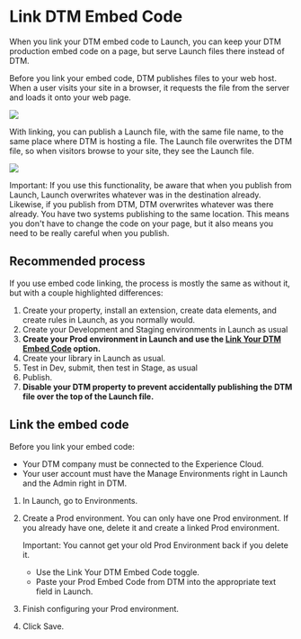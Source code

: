 # Link DTM Embed Code

When you link your DTM embed code to Launch, you can keep your DTM production embed code on a page, but serve Launch files there instead of DTM.

Before you link your embed code, DTM publishes files to your web host. When a user visits your site in a browser, it requests the file from the server and loads it onto your web page.

![](../images/dtm_publishing.png)

With linking, you can publish a Launch file, with the same file name, to the same place where DTM is hosting a file. The Launch file overwrites the DTM file, so when visitors browse to your site, they see the Launch file.

![](../images/launch_publishing.png)

Important: If you use this functionality, be aware that when you publish from Launch, Launch overwrites whatever was in the destination already. Likewise, if you publish from DTM, DTM overwrites whatever was there already. You have two systems publishing to the same location. This means you don't have to change the code on your page, but it also means you need to be really careful when you publish.


## Recommended process

If you use embed code linking, the process is mostly the same as without it, but with a couple highlighted differences:

1.  Create your property, install an extension, create data elements, and create rules in Launch, as you normally would.
2.  Create your Development and Staging environments in Launch as usual
3.  **Create your Prod environment in Launch and use the [Link Your DTM Embed Code](#embed-code-link) option.**
4.  Create your library in Launch as usual.
5.  Test in Dev, submit, then test in Stage, as usual
6.  Publish.
7.  **Disable your DTM property to prevent accidentally publishing the DTM file over the top of the Launch file.**

## Link the embed code

Before you link your embed code:

*   Your DTM company must be connected to the Experience Cloud.
*   Your user account must have the Manage Environments right in Launch and the Admin right in DTM.

1.  In Launch, go to Environments.
2.  Create a Prod environment.
    You can only have one Prod environment. If you already have one, delete it and create a linked Prod environment.

    Important: You cannot get your old Prod Environment back if you delete it.
      *   Use the Link Your DTM Embed Code toggle.
    *   Paste your Prod Embed Code from DTM into the appropriate text field in Launch.

3.  Finish configuring your Prod environment.
4.  Click Save.
